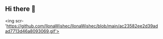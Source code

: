 ## Hi there 👋

<ing scr-'https://github.com/IlonaWishec/IlonaWishec/blob/main/ac23582ee2d39adad7713d46a8093069.gif'>
